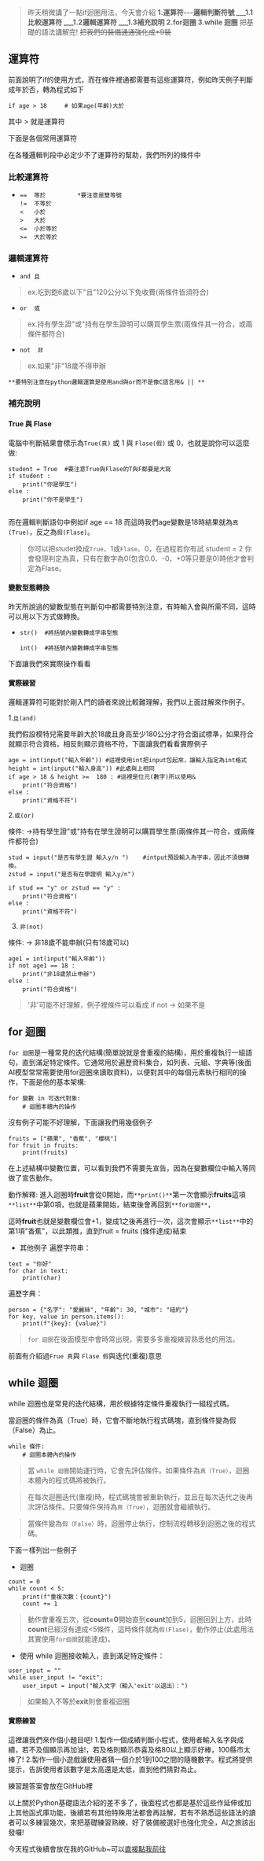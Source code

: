 >昨天稍微講了一點if迴圈用法，今天會介紹
**1.運算符---邏輯判斷符號
    ___1.1比較運算符
    ___1.2邏輯運算符
    ___1.3補充說明
2.for迴圈
3.while 迴圈**
把基礎的語法講解完!
~~把我們的裝備通通強化成+9裝~~

## 運算符
前面說明了if的使用方式，而在條件裡通都需要有這些運算符，例如昨天例子判斷成年於否，轉為程式如下
```
if age > 18     # 如果age(年齡)大於 
```
其中 > 就是運算符



下面是各個常用運算符

在各種邏輯判段中必定少不了運算符的幫助，我們所列的條件中
### 比較運算符
-     ==  等於         *要注意是雙等號
      !=  不等於       
      <   小於         
      >   大於         
      <=  小於等於     
      >=  大於等於     
     
### 邏輯運算符
-     and 且   
      
> ex.吃到飽6歲以下"且"120公分以下免收費(兩條件皆須符合)
    
-     or  或
         
> ex.持有學生證"或"持有在學生證明可以購買學生票(兩條件其一符合，或兩條件都符合)
-     not  非
> ex.如果"非"18歲不得申辦

``**要特別注意在python邏輯運算是使用and與or而不是像C語言用& || **``

### 補充說明 
#### True 與 Flase
電腦中判斷結果會標示為``True(真)`` 或 1 與 ``Flase(假)`` 或 0，也就是說你可以這麼做:
```
student = True  #要注意True與Flase的T與F都要是大寫
if student :
    print("你是學生")
else :
    print("你不是學生")
    
```   
而在邏輯判斷語句中例如if age == 18 而這時我們age變數是18時結果就為``真(True)``，反之為``假(Flase)``。

> 你可以把studet換成``True``、1或``Flase``、0，在過程若你有試 student = 2 你會發現判定為真，只有在數字為0(包含0.0、-0、+0等只要是0)時他才會判定為Flase。

#### 變數型態轉換
昨天所說過的變數型態在判斷句中都需要特別注意，有時輸入會與所需不同，這時可以用以下方式做轉換。

-     str()  #將括號內變數轉成字串型態

      int()  #將括號內變數轉成字串型態
      
下面讓我們來實際操作看看

#### 實際練習

邏輯運算符可能對於剛入門的讀者來說比較難理解，我們以上面註解來作例子。

1.``且(and)``
    
我們假設模特兒需要年齡大於18歲且身高至少180公分才符合面試標準，如果符合就顯示符合資格，相反則顯示資格不符，下面讓我們看看實際例子

```
age = int(input("輸入年齡")) #這裡使用int把input包起來，讓輸入指定為int格式
height = int(input("輸入身高")) #此處與上相同
if age > 18 & height >=  180 : #這裡是位元(數字)所以使用&
    print("符合資格")
else :
    print("資格不符")
```



2.``或(or)``

條件: ->持有學生證"或"持有在學生證明可以購買學生票(兩條件其一符合，或兩條件都符合)
```
stud = input("是否有學生證 輸入y/n ")    #intput預設輸入為字串，因此不須做轉換。
zstud = input("是否有在學證明 輸入y/n")

if stud == "y" or zstud == "y" :
    print("符合資格")
else :
    print("資格不符")
```

3. ``非(not)``

條件: -> 非18歲不能申辦(只有18歲可以)

```
age1 = int(input("輸入年齡"))
if not age1 == 18 :
    print("非18歲禁止申辦")
else :
    print("符合資格")
```

> '非'可能不好理解，例子裡條件可以看成  if not -> 如果不是


## for 迴圈
``for 迴圈``是一種常見的迭代結構(簡單說就是會重複的結構)，用於重複執行一組語句，直到滿足特定條件。它通常用於遍歷資料集合，如列表、元組、字典等(後面AI模型常常需要使用for迴圈來讀取資料)，以便對其中的每個元素執行相同的操作，下面是他的基本架構:

```
for 變數 in 可迭代對象:
    # 迴圈本體內的操作
```
沒有例子可能不好理解，下面讓我們用幾個例子
```
fruits = ["蘋果", "香蕉", "櫻桃"]
for fruit in fruits: 
    print(fruits)
```    

在上述結構中變數位置，可以看到我們不需要先宣告，因為在變數欄位中輸入等同做了宣告動作。

動作解釋: 進入迴圈時**fruit**會從0開始，而``**print()**``第一次會顯示**fruits**這項``**list**``中第0項，也就是蘋果開始，結束後會再回到``**for迴圈**``，

這時**fruit**也就是變數欄位會+1，變成1之後再進行一次，這次會顯示``**list**``中的第1項"香蕉"，以此類推，直到fruit = fruits (條件達成)結束

- 其他例子
遍歷字符串：
```
text = "你好"
for char in text:
    print(char)
```

遍歷字典：
```   
person = {"名字": "愛麗絲", "年齡": 30, "城市": "紐約"}
for key, value in person.items():
    print(f"{key}: {value}")
``` 

> ``for 迴圈``在後面模型中會時常出現，需要多多重複練習熟悉他的用法。

前面有介紹過``Frue 真``與 ``Flase 假``與迭代(重複)意思


## while 迴圈
while 迴圈也是常見的迭代結構，用於根據特定條件重複執行一組程式碼。

當迴圈的條件為真（True）時，它會不斷地執行程式碼塊，直到條件變為假（False）為止。
```
while 條件:
    # 迴圈本體內的操作

```
>當 ``while 迴圈``開始運行時，它會先評估條件。如果條件為``真（True）``，迴圈本體內的程式碼將被執行。

>在每次迴圈迭代(重複)時，程式碼塊會被重新執行，並且在每次迭代之後再次評估條件。只要條件保持為``真（True）``，迴圈就會繼續執行。

>當條件變為``假（False）``時，迴圈停止執行，控制流程轉移到迴圈之後的程式碼。

下面一樣列出一些例子
- 迴圈
```
count = 0
while count < 5:
    print(f"重複次數：{count}")
    count += 1
```
> 動作會重複五次，從**count=0**開始直到**count**加到5，迴圈回到上方，此時**count**已經沒有達成<5條件，這時條件就為``假(Flase)``，動作停止(此處用法其實使用``for迴圈``就能達成)。

- 使用 while 迴圈接收輸入，直到滿足特定條件：
```
user_input = ""
while user_input != "exit":
    user_input = input("輸入文字（輸入'exit'以退出）：")
```
> 如果輸入不等於**exit**則會重複迴圈



#### 實際練習
這裡讓我們來作個小題目吧!
1.製作一個成績判斷小程式，使用者輸入名字與成績，若不及個顯示再加油!，若及格則顯示恭喜及格80以上顯示好棒，100縣市太棒了!
2.製作一個小遊戲讓使用者猜一個介於1到100之間的隨機數字。程式將提供提示，告訴使用者該數字是太高還是太低，直到他們猜對為止。

練習題答案會放在GitHub裡


以上關於Python基礎語法介紹的差不多了，後面程式也都是基於這些作延伸或加上其他函式庫功能，後續若有其他特殊用法都會再註解，若有不熟悉這些語法的讀者可以多練習幾次，來把基礎練習熟練，好了裝備被選好也強化完全，AI之旅該出發囉!

今天程式後續會放在我的GitHub~可以[直接點我前往](https://github.com/SunTeng1102/ITBang_AI30Day)
